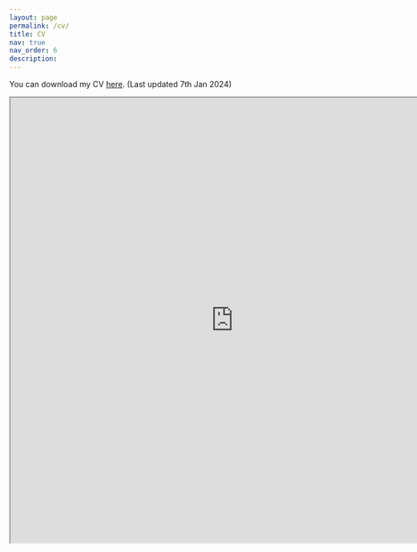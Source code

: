 ```yaml
---
layout: page
permalink: /cv/
title: CV
nav: true
nav_order: 6
description:
---
```


You can download my CV [here](https://anubhavbhatla.github.io/assets/pdf/CV.pdf). (Last updated 7th Jan 2024)
<iframe src="https://anubhavbhatla.github.io/assets/pdf/CV.pdf" width="800" height="800"> </iframe> 
